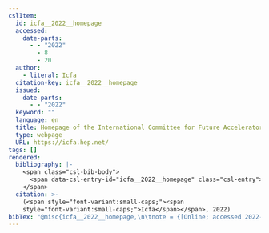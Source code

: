 ```yaml
---
cslItem:
  id: icfa__2022__homepage
  accessed:
    date-parts:
      - - "2022"
        - 8
        - 20
  author:
    - literal: Icfa
  citation-key: icfa__2022__homepage
  issued:
    date-parts:
      - - "2022"
  keyword: ""
  language: en
  title: Homepage of the International Committee for Future Accelerators
  type: webpage
  URL: https://icfa.hep.net/
tags: []
rendered:
  bibliography: |-
    <span class="csl-bib-body">
      <span data-csl-entry-id="icfa__2022__homepage" class="csl-entry"><span class='author-bib'>Icfa</span>. <span class='date-bib'>(2022)</span>. <span class='title'><b><i>Homepage of the International Committee for Future Accelerators</i></b></span>. <span class='URL'><a href='https://icfa.hep.net/'>LINK</a></span></span>
    </span>
  citation: >-
    (<span style="font-variant:small-caps;"><span
    style="font-variant:small-caps;">Icfa</span></span>, 2022)
bibTex: "@misc{icfa__2022__homepage,\n\tnote = {[Online; accessed 2022-08-20]},\n\tauthor = {{Icfa}},\n\tyear = {2022},\n\ttitle = {Homepage of the {International} {Committee} for {Future} {Accelerators}},\n\thowpublished = {https://icfa.hep.net/},\n}\n\n"
---
```

